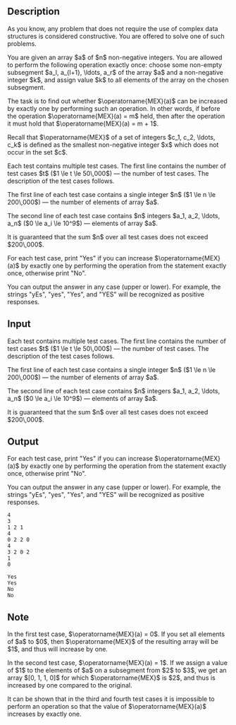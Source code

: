 ## Description

<div><p>As you know, any problem that does not require the use of complex data structures is considered constructive. You are offered to solve one of such problems.</p><p>You are given an array $a$ of $n$ non-negative integers. You are allowed to perform the following operation <span class="tex-font-style-bf">exactly once</span>: choose some non-empty subsegment $a_l, a_{l+1}, \ldots, a_r$ of the array $a$ and a non-negative integer $k$, and assign value $k$ to all elements of the array on the chosen subsegment.</p><p>The task is to find out whether $\operatorname{MEX}(a)$ can be increased by exactly one by performing such an operation. In other words, if before the operation $\operatorname{MEX}(a) = m$ held, then after the operation it must hold that $\operatorname{MEX}(a) = m + 1$.</p><p>Recall that $\operatorname{MEX}$ of a set of integers $c_1, c_2, \ldots, c_k$ is defined as the smallest non-negative integer $x$ which does not occur in the set $c$.</p></div><div class="input-specification"><p>Each test contains multiple test cases. The first line contains the number of test cases $t$ ($1 \le t \le 50\,000$)&nbsp;— the number of test cases. The description of the test cases follows.</p><p>The first line of each test case contains a single integer $n$ ($1 \le n \le 200\,000$)&nbsp;— the number of elements of array $a$.</p><p>The second line of each test case contains $n$ integers $a_1, a_2, \ldots, a_n$ ($0 \le a_i \le 10^9$)&nbsp;— elements of array $a$.</p><p>It is guaranteed that the sum $n$ over all test cases does not exceed $200\,000$.</p></div><div class="output-specification"><p>For each test case, print "<span class="tex-font-style-tt">Yes</span>" if you can increase $\operatorname{MEX}(a)$ by exactly one by performing the operation from the statement exactly once, otherwise print "<span class="tex-font-style-tt">No</span>".</p><p>You can output the answer in any case (upper or lower). For example, the strings "<span class="tex-font-style-tt">yEs</span>", "<span class="tex-font-style-tt">yes</span>", "<span class="tex-font-style-tt">Yes</span>", and "<span class="tex-font-style-tt">YES</span>" will be recognized as positive responses.</p></div>

## Input

<p>Each test contains multiple test cases. The first line contains the number of test cases $t$ ($1 \le t \le 50\,000$)&nbsp;— the number of test cases. The description of the test cases follows.</p><p>The first line of each test case contains a single integer $n$ ($1 \le n \le 200\,000$)&nbsp;— the number of elements of array $a$.</p><p>The second line of each test case contains $n$ integers $a_1, a_2, \ldots, a_n$ ($0 \le a_i \le 10^9$)&nbsp;— elements of array $a$.</p><p>It is guaranteed that the sum $n$ over all test cases does not exceed $200\,000$.</p>

## Output

<p>For each test case, print "<span class="tex-font-style-tt">Yes</span>" if you can increase $\operatorname{MEX}(a)$ by exactly one by performing the operation from the statement exactly once, otherwise print "<span class="tex-font-style-tt">No</span>".</p><p>You can output the answer in any case (upper or lower). For example, the strings "<span class="tex-font-style-tt">yEs</span>", "<span class="tex-font-style-tt">yes</span>", "<span class="tex-font-style-tt">Yes</span>", and "<span class="tex-font-style-tt">YES</span>" will be recognized as positive responses.</p>





```input1|2,3,6,7
4
3
1 2 1
4
0 2 2 0
4
3 2 0 2
1
0
```




```output1
Yes
Yes
No
No
```



## Note

<p>In the first test case, $\operatorname{MEX}(a) = 0$. If you set all elements of $a$ to $0$, then $\operatorname{MEX}$ of the resulting array will be $1$, and thus will increase by one.</p><p>In the second test case, $\operatorname{MEX}(a) = 1$. If we assign a value of $1$ to the elements of $a$ on a subsegment from $2$ to $3$, we get an array $[0, 1, 1, 0]$ for which $\operatorname{MEX}$ is $2$, and thus is increased by one compared to the original.</p><p>It can be shown that in the third and fourth test cases it is impossible to perform an operation so that the value of $\operatorname{MEX}(a)$ increases by exactly one.</p>
